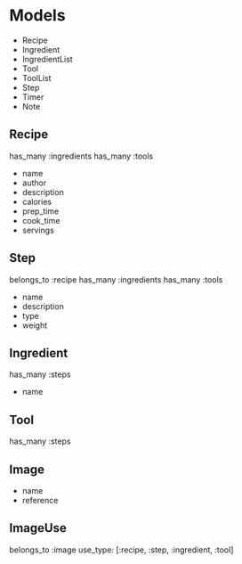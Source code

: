 # Models

* Recipe
* Ingredient
* IngredientList
* Tool
* ToolList
* Step
* Timer
* Note

## Recipe

has_many :ingredients
has_many :tools
* name
* author
* description
* calories
* prep_time
* cook_time
* servings

## Step

belongs_to :recipe
has_many :ingredients
has_many :tools
* name
* description
* type
* weight

## Ingredient

has_many :steps
* name

## Tool

has_many :steps

## Image

* name
* reference

## ImageUse

belongs_to :image
use_type: [:recipe, :step, :ingredient, :tool]